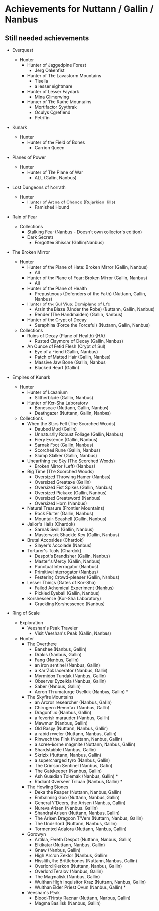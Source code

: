 # Achievements for Nuttann / Gallin / Nanbus

## Still needed achievements
- Everquest
  - Hunter
    - Hunter of Jaggedpine Forest
      - Jerg Oakenfist
    - Hunter of The Lavastorm Mountains
      - Tisella
      - a lesser nightmare
    - Hunter of Lesser Faydark
      - Mina Glimerwing
    - Hunter of The Rathe Mountains
      - Mortifactor Syythrak
      - Oculys Ogrefiend
      - Petrifin
- Kunark
  - Hunter
    - Hunter of the Field of Bones
      - Carrion Queen
- Planes of Power
  - Hunter
    - Hunter of The Plane of War
      - ALL (Gallin, Nanbus)
- Lost Dungeons of Norrath
  - Hunter
    - Hunter of Arena of Chance (Rujarkian Hills)
      - Famished Hound

- Rain of Fear
  - Collections
    - Stalking Fear (Nanbus - Doesn't own collector's edition)
    - Dark Secrets
      - Forgotten Shissar (Gallin/Nanbus)
- The Broken Mirror
  - Hunter
    - Hunter of the Plane of Hate: Broken Mirror (Gallin, Nanbus)
      - All
    - Hunter of the Plane of Fear: Broken Mirror (Gallin, Nanbus)
      - All
    - Hunter of the Plane of Health
      - Prepusterous (Defenders of the Faith) (Nuttann, Gallin, Nanbus)
    - Hunter of the Sul Vius: Demiplane of Life
      - Arsin the Blaze (Under the Robe) (Nuttann, Gallin, Nanbus)
      - Render (The Handmaiden) (Gallin, Nanbus)
    - Hunter of the Crypt of Decay
      - Seraphina (Force the Forceful) (Nuttann, Gallin, Nanbus)
  - Collections
    - Ruins of Decay (Plane of Health) {HA}
      - Rusted Claymore of Decay (Gallin, Nanbus)
    - An Ounce of Fetid Flesh (Crypt of Sul)
      - Eye of a Fiend (Gallin, Nanbus)
      - Patch of Matted Hair (Gallin, Nanbus)
      - Massive Jaw Bone (Gallin, Nanbus)
      - Blacked Heart (Gallin)
- Empires of Kunark
  - Hunter
    - Hunter of Lceanium
      - Slitherblade (Gallin, Nanbus)
    - Hunter of Kor-Sha Laboratory
      - Bonescale (Nuttann, Gallin, Nanbus)
      - Deathgazer (Nuttann, Gallin, Nanbus)
  - Collections
    - When the Stars Fell (The Scorched Woods)
      - Daubed Mud (Gallin)
      - Unnaturally Robust Foliage (Gallin, Nanbus)
      - Fiery Essence (Gallin, Nanbus)
      - Sarnak Foot (Gallin, Nanbus)
      - Scorched Rune (Gallin, Nanbus)
      - Slump Stalker (Gallin, Nanbus)
    - Unearthing the Sky (The Scorched Woods)
      - Broken Mirror (Left) (Nanbus)
    - Big Time (The Scorched Woods)
      - Oversized Throwing Hamer (Nanbus)
      - Oversized Greataxe (Gallin)
      - Oversized Fist Spikes (Gallin, Nanbus)
      - Oversized Pickaxe (Gallin, Nanbus)
      - Oversized Greatsword (Nanbus)
      - Oversized Horn (Nanbus)
    - Natural Treasure (Frontier Mountains)
      - Rock Flutter (Gallin, Nanbus)
      - Mountain Seashell (Gallin, Nanbus)
    - Jailor's Halls (Chardok)
      - Sarnak Swill (Gallin, Nanbus)
      - Masterwork Shackle Key (Gallin, Nanbus)
    - Brutal Accoaldes (Chardok)
      - Slayer's Accolade (Nanbus)
    - Torturer's Tools (Chardok)
      - Despot's Brandisher (Gallin, Nanbus)
      - Master's Mercy (Gallin, Nanbus)
      - Punctual Interrogator (Nanbus)
      - Primitive Interrogator (Nanbus)
      - Festering Crowd-pleaser (Gallin, Nanbus)
    - Lesser Things (Gates of Kor-Sha)
      - Failed Achemical Experiment (Nanbus)
      - Pickled Eyeball (Gallin, Nanbus)
    - Korshessence (Kor-Sha Laboratory)
      - Crackling Korshessence (Nanbus)
- Ring of Scale
  - Exploration
    - Veeshan's Peak Traveler
      - Visit Veeshan's Peak (Gallin, Nanbus)
  - Hunter
    - The Overthere
      - Banshee (Nanbus, Gallin)
      - Drakis (Nanbus, Gallin)
      - Fang (Nanbus, Gallin)
      - an iron sentinel (Nanbus, Gallin)
      - a Kar'Zok lacerator (Nanbus, Gallin)
      - Myrmidon Tundak (Nanbus, Gallin)
      - Observer Eyzelkla (Nanbus, Gallin)
      - Saber (Nanbus, Gallin)
      - Acron Thrumaturge Oselkik (Nanbus, Gallin) *
    - The Skyfire Mountains
      - an Arcron researcher (Nanbus, Gallin)
      - Chirugeon Hemofax (Nanbus, Gallin)
      - Dragonflux (Nanbus, Gallin)
      - a feverish marauder (Nanbus, Gallin)
      - Mawmun (Nanbus, Gallin)
      - Old Raspy (Nuttann, Nanbus, Gallin)
      - a rabid reveler (Nuttann, Nanbus, Gallin)
      - Rinwech the Fink (Nuttann, Nanbus, Gallin)
      - a scree-borne magmite (Nuttann, Nanbus, Gallin)
      - Shardstubble (Nanbus, Gallin)
      - Skrizix (Nuttann, Nanbus, Gallin)
      - a supercharged tyro (Nanbus, Gallin)
      - The Crimson Sentinel (Nanbus, Gallin)
      - The Gatekeeper (Nanbus, Gallin)
      - Ash Guardian Tolemak (Nanbus, Gallin) *
      - Radiant Overseer Triluan (Nanbus, Gallin) *
    - The Howling Stones
      - Deka the Reaper (Nuttann, Nanbus, Gallin)
      - Embalming Goo (Nuttann, Nanbus, Gallin)
      - General V'Deers, the Arisen (Nanbus, Gallin)
      - Nureya Arisen (Nanbus, Gallin)
      - Shandral Arisen (Nuttann, Nanbus, Gallin)
      - The Arisen Dragoon T'Vem (Nuttann, Nanbus, Gallin)
      - The Underlord (Nuttann, Nanbus, Gallin)
      - Tormented Adalora (Nuttann, Nanbus, Gallin)
    - Gorowyn
      - Artikla, Fereth Despot (Nuttann, Nanbus, Gallin)
      - Elkikatar (Nuttann, Nanbus, Gallin)
      - Gnaw (Nanbus, Gallin)
      - High Arcron Zeklor (Nanbus, Gallin)
      - Hisslith, the Brittlebones (Nuttann, Nanbus, Gallin)
      - Overlord Klerkon (Nuttann, Nanbus, Gallin)
      - Overlord Teralov (Nanbus, Gallin)
      - The Magmalisk (Nanbus, Gallin)
      - Wulthan High Inquisitor Kraz (Nuttann, Nanbus, Gallin)
      - Wulthan Elder Priest Ovun (Nanbus, Gallin) *
    - Veeshan's Peak
      - Blood-Thirsty Racnar (Nuttann, Nanbus, Gallin)
      - Magma Basilisk (Nanbus, Gallin)
